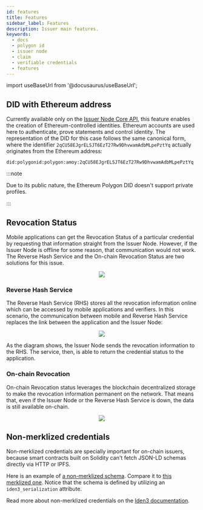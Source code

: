 ```yaml
---
id: features
title: Features
sidebar_label: Features
description: Issuer main features.
keywords:
  - docs
  - polygon id
  - issuer node
  - claim
  - verifiable credentials
  - features
---
```


import useBaseUrl from '@docusaurus/useBaseUrl';

## DID with Ethereum address

Currently available only on the [Issuer Node Core API](/docs/issuer/issuer-core.md), this feature enables the creation of Ethereum-controlled identities. Ethereum accounts are used here to authenticate, prove statements and control identity.
The representation of the DID for this case follows the same canonical form, where the identifier `2qCU58EJgrELSJT6EzT27Rw9DhvwamAdbMLpePztYq` actually originates from the Ethereum address:

```
did:polygonid:polygon:amoy:2qCU58EJgrELSJT6EzT27Rw9DhvwamAdbMLpePztYq
```

:::note

Due to its public nature, the Ethereum Polygon DID doesn't support private profiles.

:::

## Revocation Status

Mobile applications can get the Revocation Status of a particular credential by requesting that information straight from the Issuer Node. However, if the Issuer Node is offline for some reason, that communication would not work. The Reverse Hash Service and the On-chain Revocation Status are two solutions for this issue.

<div align="center">
<img src= {useBaseUrl("img/without-rhs.png")} align="center" />
</div>

### Reverse Hash Service

The Reverse Hash Service (RHS) stores all the revocation information online which can be accessed by mobile applications and verifiers. In this scenario, the communication between mobile and Reverse Hash Service replaces the link between the application and the Issuer Node:

<div align="center">
<img src= {useBaseUrl("img/rhs.png")} align="center" />
</div>

As the diagram shows, the Issuer Node sends the revocation information to the RHS. The service, then, is able to return the credential status to the application.

### On-chain Revocation

On-chain Revocation status leverages the blockchain decentralized storage to make the revocation information permanent on the network. That means that, even if the Issuer Node or the Reverse Hash Service is down, the data is still available on-chain.

<div align="center">
<img src= {useBaseUrl("img/blockchain.png")} align="center" />
</div>

## Non-merklized credentials

Non-merklized credentials are specially important for on-chain issuers, because smart contracts built on Solidity can't fetch JSON-LD schemas directly via HTTP or IPFS.

Here is an example of [a non-merklized schema](https://github.com/iden3/claim-schema-vocab/blob/main/schemas/json-ld/player-nonmerklized.jsonld). Compare it to [this merklized one](https://github.com/iden3/claim-schema-vocab/blob/main/schemas/json-ld/kyc-v4.jsonld). Notice that the schema is defined by utilizing an `iden3_serialization` attribute.

Read more about non-merklized credentials on the [Iden3 documentation](https://docs.iden3.io/protocol/non-merklized/).
